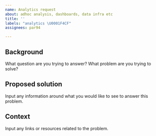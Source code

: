 ```yaml
---
name: Analytics request
about: adhoc analysis, dashboards, data infra etc
title: ''
labels: "analytics \U0001F4CF"
assignees: par94

---
```


## Background
What question are you trying to answer? 
What problem are you trying to solve?

## Proposed solution
Input any information around what you would like to see to answer this problem.  

## Context
Input any links or resources related to the problem.
